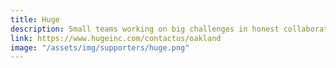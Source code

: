 ```yaml
---
title: Huge
description: Small teams working on big challenges in honest collaboration with our clients
link: https://www.hugeinc.com/contactus/oakland
image: "/assets/img/supporters/huge.png"
---
```

